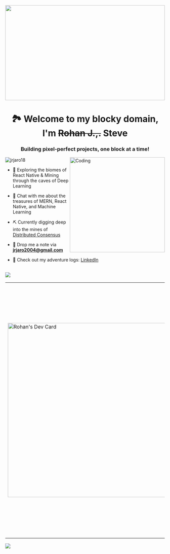 <img src="https://github.com/user-attachments/assets/146cb9a5-57d4-4f7f-b891-4c78b66458af" width="100%" height="300">
<h1 align="center"> 🏞️ Welcome to my blocky domain, I'm <s>Rohan J.,.</s> Steve </h1>
<h3 align="center">Building pixel-perfect projects, one block at a time!</h3>
<img align="right" alt="Coding" width="300" src="https://github.com/user-attachments/assets/11d57bdd-eb4f-4b98-a241-cb966f933d1f"/>

<p align="left"> <img src="https://komarev.com/ghpvc/?username=jrjaro18&label=Profile%20views&color=0e75b6&style=flat" alt="jrjaro18" /> </p>

- 🌲 Exploring the biomes of React Native & Mining through the caves of Deep Learning

- 💬 Chat with me about the treasures of MERN, React Native, and Machine Learning

- ⛏️ Currently digging deep into the mines of [Distributed Consensus](https://github.com/jrjaro18/elastic-raft-go)

- 📧 Drop me a note via **jrjaro2004@gmail.com**

- 📜 Check out my adventure logs: [LinkedIn](https://www.linkedin.com/in/rohan-jaiswal-4b3363231/)

<br/>
<img src="https://user-images.githubusercontent.com/73097560/115834477-dbab4500-a447-11eb-908a-139a6edaec5c.gif">
<table align="center">
  <tr>
    <td>
      <a href="https://app.daily.dev/jrjaro18">
        <img src="https://api.daily.dev/devcards/v2/Db7FZ8ezT21BMrvqvwcjo.png?type=wide&r=pnq" width="550" alt="Rohan's Dev Card"/>
      </a>
    </td>
    <td>
      <img src="https://github-readme-streak-stats.herokuapp.com/?user=jrjaro18" width="400" alt="GitHub Streak"/>
      <br/>
      <img src="http://github-profile-summary-cards.vercel.app/api/cards/repos-per-language?username=jrjaro18" width="400" alt="Repos Per Language"/>
    </td>
  </tr>
</table>

</p>

<img src="https://user-images.githubusercontent.com/73097560/115834477-dbab4500-a447-11eb-908a-139a6edaec5c.gif">
